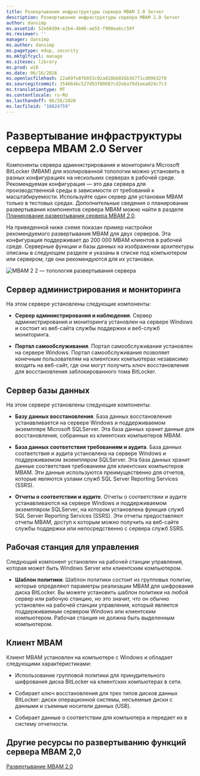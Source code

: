 ```yaml
---
title: Развертывание инфраструктуры сервера MBAM 2.0 Server
description: Развертывание инфраструктуры сервера MBAM 2.0 Server
author: dansimp
ms.assetid: 52e68d94-e2b4-4b06-ae55-f900ea6cc59f
ms.reviewer: ''
manager: dansimp
ms.author: dansimp
ms.pagetype: mdop, security
ms.mktglfcycl: manage
ms.sitesec: library
ms.prod: w10
ms.date: 06/16/2016
ms.openlocfilehash: 22a69fe8f6853c02a818bb026b36771cd09632f0
ms.sourcegitcommit: 354664bc527d93f80687cd2eba70d1eea024c7c3
ms.translationtype: MT
ms.contentlocale: ru-RU
ms.lasthandoff: 06/26/2020
ms.locfileid: "10824759"
---
```

# Развертывание инфраструктуры сервера MBAM 2.0 Server


Компоненты сервера администрирования и мониторинга Microsoft BitLocker (MBAM) для изолированной топологии можно установить в разных конфигурациях на нескольких серверах в рабочей среде. Рекомендуемая конфигурация — это два сервера для производственной среды в зависимости от требований к масштабируемости. Используйте один сервер для установки MBAM только в тестовых средах. Дополнительные сведения о планировании развертывания компонентов сервера MBAM можно найти в разделе [Планирование развертывания сервера MBAM 2,0](planning-for-mbam-20-server-deployment-mbam-2.md).

На приведенной ниже схеме показан пример настройки рекомендуемого развертывания MBAM для двух серверов. Эта конфигурация поддерживает до 200 000 MBAM клиентов в рабочей среде. Серверные функции и базы данных на изображении архитектуры описаны в следующем разделе и указаны в списке под компьютером или сервером, где они рекомендуются для их установки.

![MBAM 2 2 — топология развертывания сервера](images/mbam2-3-servers.gif)

## Сервер администрирования и мониторинга


На этом сервере установлены следующие компоненты:

-   **Сервер администрирования и наблюдения**. Сервер администрирования и мониторинга установлен на сервере Windows и состоит из веб-сайта службы поддержки и веб-служб мониторинга.

-   **Портал самообслуживания**. Портал самообслуживания установлен на сервере Windows. Портал самообслуживания позволяет конечным пользователям на клиентских компьютерах независимо входить на веб-сайт, где они могут получить ключ восстановления для восстановления заблокированного тома BitLocker.

## Сервер базы данных


На этом сервере установлены следующие компоненты:

-   **Базу данных восстановления**. База данных восстановления устанавливается на сервере Windows и поддерживаемом экземпляре Microsoft SQLServer. Эта база данных хранит данные для восстановления, собранные из клиентских компьютеров MBAM.

-   **База данных соответствия требованиям и аудита**. База данных соответствия и аудита установлена на сервере Windows и поддерживаемом экземпляром SQLServer. Эта база данных хранит данные соответствия требованиям для клиентских компьютеров MBAM. Эти данные используются преимущественно для отчетов, которые являются узлами служб SQL Server Reporting Services (SSRS).

-   **Отчеты о соответствии и аудите**. Отчеты о соответствии и аудите устанавливаются на сервере Windows и поддерживаемом экземпляром SQLServer, на котором установлена функция служб SQL Server Reporting Services (SSRS). Эти отчеты предоставляют отчеты MBAM, доступ к которым можно получить на веб-сайте службы поддержки или непосредственно с сервера служб SSRS.

## Рабочая станция для управления


Следующий компонент установлен на рабочей станции управления, которая может быть Windows Server или клиентским компьютером.

-   **Шаблон политики**. Шаблон политики состоит из групповых политик, которые определяют параметры реализации MBAM для шифрования диска BitLocker. Вы можете установить шаблон политики на любой сервер или рабочую станцию, но это значит, что он обычно установлен на рабочей станции управления, который является поддерживаемым сервером Windows или клиентским компьютером. Рабочая станция не должна быть выделенным компьютером.

## <a href="" id="---------mbam-client"></a> Клиент MBAM


Клиент MBAM установлен на компьютере с Windows и обладает следующими характеристиками:

-   Использование групповой политики для принудительного шифрования диска BitLocker на клиентских компьютерах в сети.

-   Собирает ключ восстановления для трех типов дисков данных BitLocker: диски операционной системы, несъемные диски с данными и съемные носители данных (USB).

-   Собирает данные о соответствии для компьютера и передает их в систему отчетности.

## Другие ресурсы по развертыванию функций сервера MBAM 2,0


[Развертывание MBAM 2.0](deploying-mbam-20-mbam-2.md)

 

 





